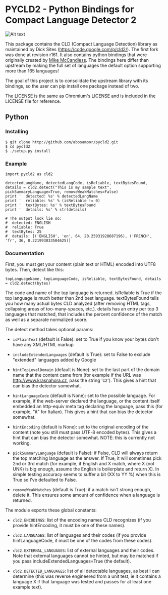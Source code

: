 # PYCLD2 - Python Bindings for Compact Language Detector 2

![Alt text](https://travis-ci.org/aboSamoor/pycld2.png?branch=master "https://travis-ci.org/aboSamoor/pycld2.png?branch=master")



This package contains the CLD (Compact Language Detection) library as maintained by Dick Sites (https://code.google.com/p/cld2/). The first fork was done at revision r161. It also contains python bindings that were originally created by [Mike McCandless](http://code.google.com/p/chromium-compact-language-detector). The bindings here differ than upstream by making the full set of languages the default option supporting more than 165 languages!

The goal of this project is to consolidate the upstream library with its bindings, so the user can pip install one package instead of two.

The LICENSE is the same as Chromium's LICENSE and is included in the LICENSE file for reference.



## Python


### Installing

    $ git clone http://github.com/abosamoor/pycld2.git
    $ cd pycld2
    $ ./setup.py install

### Example

    import pycld2 as cld2

    detectedLangName, detectedLangCode, isReliable, textBytesFound, details = cld2.detect("This is my sample text", pickSummaryLanguage=True, removeWeakMatches=False)
    print '  detected: %s' % detectedLangName
    print '  reliable: %s' % (isReliable != 0)
    print '  textBytes: %s' % textBytesFound
    print '  details: %s' % str(details)

    # The output look lie so:
    #  detected: ENGLISH
    #  reliable: True
    #  textBytes: 25
    #  details: [('ENGLISH', 'en', 64, 20.25931928687196), ('FRENCH', 'fr', 36, 8.221993833504625)]

### Documentation

First, you must get your content (plain text or HTML) encoded into UTF8 bytes.  Then, detect like this:

    topLanguageName, topLanguageCode, isReliable, textBytesFound, details = cld2.detect(bytes)

The code and name of the top language is returned.  isReliable is True
if the top language is much better than 2nd best language.
textBytesFound tells you how many actual bytes CLD analyzed (after
removing HTML tags, collapsing areas of too-many-spaces, etc.).
details has an entry per top 3 languages that matched, that includes
the percent confidence of the match as well as a separate normalized
score.

The detect method takes optional params:

  * `isPlainText` (default is False): set to True if you know your bytes
    don't have any XML/HTML markup

  * `includeExtendedLanguages` (default is True): set to False to
    exclude "extended" languages added by Google

  * `hintTopLevelDomain` (default is None): set to the last part of the
    domain name that the content came from (for example if the URL was
    http://www.krasnahora.cz, pass the string 'cz').  This gives a
    hint that can bias the detector somewhat.

  * `hintLanguageCode` (default is None): set to the possible language.
    For example, if the web-server declared the language, or the
    content itself embedded an http-equiv meta tag declaring the
    language, pass this (for example, "it" for Italian).  This gives a
    hint that can bias the detector somewhat.

  * `hintEncoding` (default is None): set to the original encoding of
    the content (note you still must pass UTF-8 encoded bytes).  This
    gives a hint that can bias the detector somewhat.  NOTE: this is
    currently not working.

  * `pickSummaryLanguage` (default is False): if False, CLD will always
    return the top matching language as the answer.  If True, it will
    sometimes pick 2nd or 3rd match (for example, if English and X
    match, where X (not UNK) is big enough, assume the English is
    boilerplate and return X).  In simple testing accuracy seems to
    suffer a bit (XX to YY %) when this is True so I've defaulted to
    False.

  * `removeWeakMatches` (default is True): if a match isn't strong
    enough, delete it.  This ensures some amount of confidence when a
    language is returned.


The module exports these global constants:

  * `cld2.ENCODINGS`: list of the encoding names CLD recognizes (if you
    provide hintEncoding, it must be one of these names).

  * `cld2.LANGUAGES`: list of languages and their codes (if you provide
    hintLanguageCode, it must be one of the codes from these codes).

  * `cld2.EXTERNAL_LANGUAGES`: list of external languages and their
    codes.  Note that external languages cannot be hinted, but may be
    matched if you pass includeExtendedLanguages=True (the default).

  * `cld2.DETECTED_LANGUAGES`: list of all detectable languages, as best
    I can determine (this was reverse engineered from a unit test, ie
    it contains a language X if that language was tested and passes
    for at least one example text).
